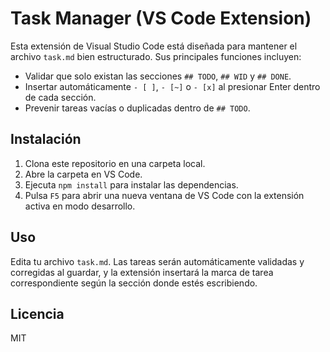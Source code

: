# Task Manager (VS Code Extension)

Esta extensión de Visual Studio Code está diseñada para mantener el archivo `task.md` bien estructurado. Sus principales funciones incluyen:

- Validar que solo existan las secciones `## TODO`, `## WID` y `## DONE`.
- Insertar automáticamente `- [ ]`, `- [~]` o `- [x]` al presionar Enter dentro de cada sección.
- Prevenir tareas vacías o duplicadas dentro de `## TODO`.

## Instalación

1. Clona este repositorio en una carpeta local.
2. Abre la carpeta en VS Code.
3. Ejecuta `npm install` para instalar las dependencias.
4. Pulsa `F5` para abrir una nueva ventana de VS Code con la extensión activa en modo desarrollo.

## Uso

Edita tu archivo `task.md`. Las tareas serán automáticamente validadas y corregidas al guardar, y la extensión insertará la marca de tarea correspondiente según la sección donde estés escribiendo.

## Licencia

MIT
